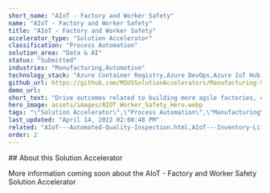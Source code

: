 ```yaml
---
short_name: "AIoT - Factory and Worker Safety"
name: "AIoT - Factory and Worker Safety"
title: "AIoT - Factory and Worker Safety"
accelerator_type: "Solution Accelerator"
classification: "Process Automation"
solution_area: "Data & AI"
status: "Submitted"
industries: "Manufacturing,Automotive"
technology_stack: "Azure Container Registry,Azure DevOps,Azure IoT Hub,Azure KeyVault,Azure Machine Learning,Azure SQL,Azure Storage,Cognitive Services,Docker,Power BI,Python"
github_url: https://github.com/MSUSSolutionAccelerators/Manufacturing-Vision-Solution-Accelerator-AMD64
demo_url: 
short_text: "Drive outcomes related to building more agile factories, creating more resilient supply chains, and transforming workforces."
hero_image: assets/images/AIOT_Worker_Safety_Hero.webp
tags: "\"Solution Accelerator\",\"Process Automation\",\"Manufacturing\",\"Automotive\",\"Azure Container Registry\",\"Azure DevOps\",\"Azure IoT Hub\",\"Azure KeyVault\",\"Azure Machine Learning\",\"Azure SQL\",\"Azure Storage\",\"Cognitive Services\",\"Docker\",\"Power BI\",\"Python\""
last_updated: "April 14, 2022 02:08:48 PM"
related: "AIoT---Automated-Quality-Inspection.html,AIoT---Inventory-Lifecycle-Management.html,AIoT---Predictive-Maintenance.html,Manufacturing-Vision---AMD64.html"
order: 2
---
```

​​## About this Solution Accelerator

More information coming soon about the AIoT - Factory and Worker Safety Solution Accelerator

